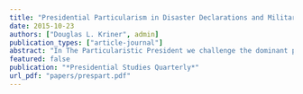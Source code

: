 ```yaml
---
title: "Presidential Particularism in Disaster Declarations and Military Base Closures"
date: 2015-10-23
authors: ["Douglas L. Kriner", admin]
publication_types: ["article-journal"]
abstract: "In The Particularistic President we challenge the dominant paradigm asserting presidential universalism. Instead, we argue that presidents possess strong electoral and partisan incentives to pursue policies that prioritize the needs of some Americans over those of others. In this article, we review our larger argument and expand upon our analyses of two policy areas where presidents have unilateral authority over distributive outcomes: natural disaster declarations and military base closures. In the former, we find strong evidence that President Barack Obama favored both swing and core states in the 2012 election year. In the latter, we find evidence of both electoral and partisan particularism."
featured: false
publication: "*Presidential Studies Quarterly*"
url_pdf: "papers/prespart.pdf"
---
```


